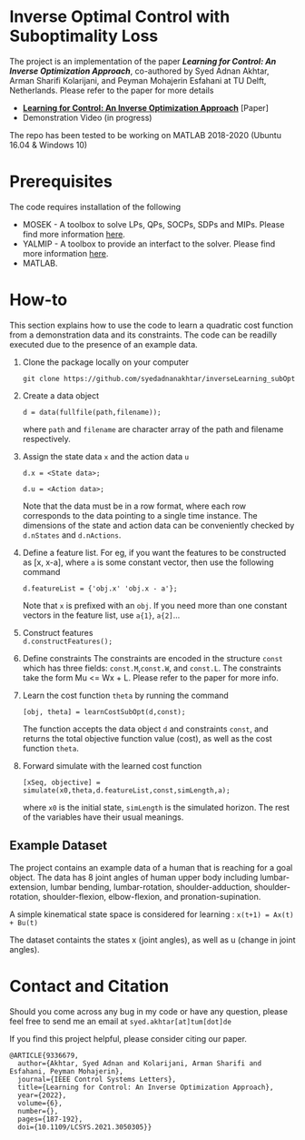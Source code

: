 # Inverse Optimal Control with Suboptimality Loss
The project is an implementation of the paper **_Learning for Control: An Inverse Optimization Approach_**, co-authored by Syed Adnan Akhtar, Arman Sharifi Kolarijani, and Peyman Mohajerin Esfahani at TU Delft, Netherlands. Please refer to the paper for more details

- **[Learning for Control: An Inverse Optimization Approach](https://ieeexplore.ieee.org/document/9336679)** [Paper]
- Demonstration Video (in progress)

The repo has been tested to be working on MATLAB 2018-2020 (Ubuntu 16.04 & Windows 10)

# Prerequisites
The code requires installation of the following 
- MOSEK - A toolbox to solve LPs, QPs, SOCPs, SDPs and MIPs. Please find more information [here](https://www.mosek.com/).
- YALMIP - A toolbox to provide an interfact to the solver. Please find more information [here](https://yalmip.github.io/).
- MATLAB.

# How-to
This section explains how to use the code to learn a quadratic cost function from a demonstration data and its constraints. The code can be readilly executed due to the presence of an example data. 

1. Clone the package locally on your computer 

   `git clone https://github.com/syedadnanakhtar/inverseLearning_subOpt`

2. Create a data object 

   `d = data(fullfile(path,filename));`
   
   where `path` and `filename` are character array of the path and filename respectively.

3.  Assign the state data `x` and the action data `u`

    `d.x = <State data>;`
   
    `d.u = <Action data>;`
   
    Note that the data must be in a row format, where each row corresponds to the data pointing to a single time instance. The dimensions of the state and action data can be conveniently checked by `d.nStates` and `d.nActions`.
   
4. Define a feature list. For eg, if you want the features to be constructed as [x, x-a], where `a` is some constant vector, then use the following command

   `d.featureList = {'obj.x' 'obj.x - a'};`
   
   Note that `x` is prefixed with an `obj`. If you need more than one constant vectors in the feature list, use `a{1}`, `a{2]`...
   
5. Construct features  
   `d.constructFeatures();`
  
6. Define constraints
   The constraints are encoded in the structure `const` which has three fields: `const.M`,`const.W`, and `const.L`. The constraints take the form Mu <= Wx + L. Please refer to the paper for more info. 
   
7. Learn the cost function `theta` by running the command 

   `[obj, theta] = learnCostSubOpt(d,const);`
   
   The function accepts the data object `d` and constraints `const`, and returns the total objective function value (cost), as well as the cost function `theta`.
   
 8. Forward simulate with the learned cost function
 
    `[xSeq, objective] = simulate(x0,theta,d.featureList,const,simLength,a);`
    
    where `x0` is the initial state, `simLength` is the simulated horizon. The rest of the variables have their usual meanings. 
    
    
 ## Example Dataset
 The project contains an example data of a human that is reaching for a goal object. The data has 8 joint angles of human upper body including lumbar-extension, lumbar bending, lumbar-rotation, shoulder-adduction, shoulder-rotation, shoulder-flexion, elbow-flexion, and pronation-supination.
 
 A simple kinematical state space is considered for learning : `x(t+1) = Ax(t) + Bu(t)`
 
 The dataset containts the states x (joint angles), as well as u (change in joint angles). 


# Contact and Citation

Should you come across any bug in my code or have any question, please feel free to send me an email at `syed.akhtar[at]tum[dot]de`




If you find this project helpful, please consider citing our paper.
```
@ARTICLE{9336679,
  author={Akhtar, Syed Adnan and Kolarijani, Arman Sharifi and Esfahani, Peyman Mohajerin},
  journal={IEEE Control Systems Letters}, 
  title={Learning for Control: An Inverse Optimization Approach}, 
  year={2022},
  volume={6},
  number={},
  pages={187-192},
  doi={10.1109/LCSYS.2021.3050305}}
```

